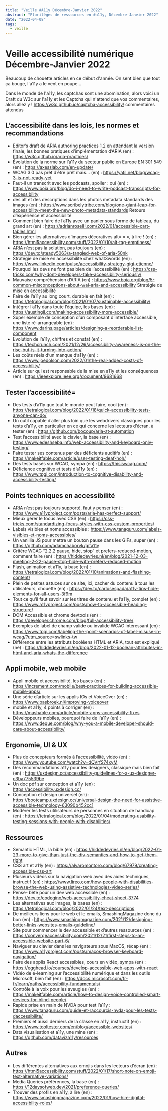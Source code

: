 ```yaml
---
title: "Veille #A11y Décembre-Janvier 2022"
abstract: "Florilèges de ressources en #a11y, Décembre-Janvier 2022"
date: "2022-04-08"
tags:
  - veille
---
```


# Veille accessibilité numérique Décembre-Janvier 2022

Beaucoup de chouette articles en ce début d'année. On sent bien que tout ça bouge, l'a11y a le vent en poupe...

Dans le monde de l'a11y, les captchas sont une abomination, alors voici un Draft du W3c sur l'a11y et les Captcha qui n'attend que vos commentaires, alors allez y !
https://w3c.github.io/captcha-accessibility/ commentaires attendus

## L’accessibilité dans les lois, les normes et recommandations

-	 Editor’s draft de ARIA authoring practices 1.2 en attendant la version finale, les bonnes pratiques d’implémentation d’ARIA (en) :  https://w3c.github.io/aria-practices/ 
-	Évolution de la norme sur l’a11y du secteur public en Europe EN 301 549 (en) : https://axesslab.com/en-update/ 
-	WCAG 3.0 pas prêt d’être prêt mais… (en) : https://yatil.net/blog/wcag-3-is-not-ready-yet 
-	Faut-il un transcrit avec les podcasts, spoiler : oui (en) : https://www.boia.org/blog/do-i-need-to-write-podcast-transcripts-for-accessibility 
-	des alt et des descriptions dans les photos metadata standards des images (en) : https://www.scribelytribe.com/blog/one-giant-leap-for-accessibility-meet-the-new-photo-metadata-standards 
Retours d’expérience et accessibilité
-	Comment bien faire de l’a11y avec un panier sous forme de tableau, du grand art (en) : https://adrianroselli.com/2022/01/accessible-cart-tables.html 
-	Bien gérer les alternatives d’images décoratives alt= » », à lire ! (en) : https://html5accessibility.com/stuff/2022/01/10/alt-tag-emptiness/ 
-	ARIA n’est pas la solution, pas toujours (en) : https://dev.to/steady5063/a-tangled-web-of-aria-50nk 
-	Stratégie de mise en accessibilité chez what3words (en) : https://www.linkedin.com/pulse/accessibility-strategy-gigi-etienne/ 
-	Pourquoi les devs ne font pas bien de l’accessibilité (en) : https://css-tricks.com/why-dont-developers-take-accessibility-seriously/ 
-	Mauvaise compréhension d’ARIA (en) : https://www.boia.org/blog/5-common-misconceptions-about-wai-aria-and-accessibility 
Stratégie de mise en accessibilité 
-	Faire de l’a11y au long court, durable en fait (en) : https://tetralogical.com/blog/2021/01/07/sustainable-accessibility/ 
-	Intégrer l’a11y dans toute l’équipe, les bases (en) : https://austingil.com/making-accessibility-more-accessible/ 
-	Super exemple de conception d’un composant d’interface accessible, une liste ré-arrangeable (en) : https://www.darins.page/articles/designing-a-reorderable-list-component 
-	Evolution de l’a11y, chiffres et constat (en) : https://techcrunch.com/2021/12/26/accessibility-awareness-is-on-the-rise-but-is-it-turning-into-action/ 
-	Les coûts réels d‘un manque d’a11y (en) : https://www.joedolson.com/2022/01/the-real-added-costs-of-accessibility/ 
-	Article sur qui est responsable de la mise en a11y et les conséquences (en) : https://ieeexplore.ieee.org/document/9681668  

## Tester l’accessibilité=

-	Des tests d’a11y que tout le monde peut faire, cool (en) : https://tetralogical.com/blog/2022/01/18/quick-accessibility-tests-anyone-can-do/ 
-	Un outil capable d’aller plus loin que les webdrivers classiques pour les tests d’a11y, en particulier en ce qui concerne les lecteurs d’écran, à tester (en) : https://github.com/bocoup/aria-at-automation 
-	Test l’accessibilité avec le clavier, la base (en) : https://www.edeshseba.info/web-accessibility-and-keyboard-only-testing/ 
-	Faire tester ses contenus par des déficients auditifs (en) : https://makeitfable.com/article/user-testing-deaf-hoh/ 
-	Des tests basés sur WCAG, sympa (en) : https://thisiswcag.com/ 
-	Déficience cognitive et tests d’a11y (en) : https://www.tpgi.com/introduction-to-cognitive-disability-and-accessibility-testing/ 

## Points techniques en accessibilité

-	ARIA n’est pas toujours supporté, faut y penser (en) : https://www.a11yproject.com/posts/aria-has-perfect-support/ 
-	Mieux gérer le focus avec CSS (en) : https://css-tricks.com/standardizing-focus-styles-with-css-custom-properties/ 
-	Labels visibles et noms accessibles : https://www.tanaguru.com/labels-visibles-et-noms-accessibles/ 
-	Un vanillia JS pour mettre un bouton pause dans les GIFs, super (en) : https://github.com/adamchaboryk/gifa11y 
-	Critère WCAG “2.2.2 pause, hide, stop” et prefers-reduced-motion, comment faire (en) : https://hiddedevries.nl/en/blog/2021-12-03-meeting-2-22-pause-stop-hide-with-prefers-reduced-motion 
-	Flash, animation et a11y, la base (en) : https://tetralogical.com/blog/2022/01/10/animations-and-flashing-content/ 
-	Plein de petites astuces sur ce site, ici, cacher du contenu à tous les utilisateurs, chouette (en) : https://dev.to/carlosespada/a11y-tips-hide-elements-for-all-users-3f9m 
-	Tout ce qu’il faut savoir sur les titres de contenu et l’a11y, complet (en) : https://www.a11yproject.com/posts/how-to-accessible-heading-structure/ 
-	DOM Accessible et chrome devtools (en) : https://developer.chrome.com/blog/full-accessibility-tree/ 
-	Exemples de label de champ valide ou invalide WCAG intéressant (en) : https://www.tpgi.com/labeling-the-point-scenarios-of-label-misuse-in-wcag/?utm_source=swlinks-tw 
-	Différence entre les attributs booléens HTML et ARIA, tout est expliqué (ne) : https://hiddedevries.nl/en/blog/2022-01-12-boolean-attributes-in-html-and-aria-whats-the-difference 

## Appli mobile, web mobile

-	 Appli mobile et accessibilité, les bases (en) : https://increment.com/mobile/best-practices-for-building-accessible-mobile-apps/ 
-	Une série d’article sur les applis IOs et VoiceOver (en) : https://www.basbroek.nl/improving-voiceover 
-	mobile et a11y, 4 points à corriger (en) : https://mashable.com/article/mobile-apps-accessibility-fixes 
-	Développeurs mobiles, pourquoi faire de l‘a11y (en) : https://www.deque.com/blog/why-you-a-mobile-developer-should-care-about-accessibility/ 

## Ergonomie, UI & UX

-	Plus de concepteurs formés à l’accessibilité, vidéo (en) : https://www.youtube.com/watch?v=dQVrfS74xyM 
-	Des recommandations a11y pour les designers, classique mais bien fait (en) : https://uxdesign.cc/accessibility-guidelines-for-a-ux-designer-c3ba775539be 
-	Un doc pdf sur conception et a11y (en) : https://accessibility.uxdesign.cc/ 
-	Conception et design universel (en) : https://bootcamp.uxdesign.cc/universal-design-the-need-for-assistive-accessible-technology-63090b452cc1 
-	Modérer les tests utilisateurs de personnes en situation de handicap (en) : https://tetralogical.com/blog/2022/01/04/moderating-usability-testing-sessions-with-people-with-disabilities/ 

## Ressources

-	Semantic HTML, la bible (en) : https://hiddedevries.nl/en/blog/2022-01-23-more-to-give-than-just-the-div-semantics-and-how-to-get-them-right 
-	CSS art et a11y (en) : https://alvaromontoro.com/blog/67979/creating-accessible-css-art 
-	Plusieurs vidéos sur la navigation web avec des aides techniques, instructif (en) : https://www.lireo.com/how-people-with-disabilities-browse-the-web-using-assistive-technologies-video-series/ 
-	Pense- bête pour un dev web accessible (en) : https://dev.to/codegino/web-accessibility-cheat-sheet-3774 
-	Les alternatives aux images, la bases (en) : https://tetralogical.com/blog/2022/01/24/text-descriptions 
-	De meilleurs liens pour le web et le emails, SmashingMagazine donc du bon (en) :  https://www.smashingmagazine.com/2021/12/designing-better-links-websites-emails-guideline/  
-	Site pour commencer le dev accessible et d’autres ressources (en) : https://convergeaccessibility.com/2021/12/21/first-steps-to-an-accessible-website-part-6/ 
-	Naviguer au clavier dans les navigateurs sous MacOS, récap (en) : https://www.a11yproject.com/posts/macos-browser-keyboard-navigation/ 
-	Faire des applis React accessibles, cours en vidéo, sympa (en) : https://egghead.io/courses/develop-accessible-web-apps-with-react 
-	Vidéo de e-learning sur l’accessibilité numérique et dans les outils Microsoft, bien fait (en) : https://docs.microsoft.com/fr-fr/learn/paths/accessibility-fundamentals/ 
-	Contrôle à la voix pour les aveugles (en) : https://makeitfable.com/article/how-to-design-voice-controlled-smart-devices-for-blind-people/ 
-	Rapide prise en main de NVDA pour test l’a11y : https://www.tanaguru.com/guide-et-raccourcis-nvda-pour-les-tests-daccessibilite/ 
-	Premiers et aussi derniers de la classe en a11y, instructif (en) : https://www.tooltester.com/en/blog/accessible-websites/ 
-	Data visualisation et a11y, une mine (en) : https://github.com/dataviza11y/resources 

## Autres

-	Les différentes alternatives aux emojis dans les lecteurs d’écran (en) : https://html5accessibility.com/stuff/2022/01/17/short-note-on-emoji-text-alternative-variations/ 
-	Media Queries préférences, la base (en) : https://12daysofweb.dev/2021/preference-queries/ 
-	Trouver des profils en a11y, à lire (en) : https://www.smashingmagazine.com/2022/01/how-hire-digital-accessibility-roles/ 
